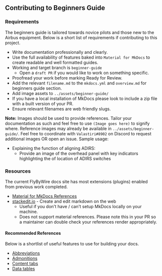 ## Contributing to Beginners Guide

### Requirements

The beginners guide is tailored towards novice pilots and those new to the Airbus equipment. Below is a short list of requirements if contributing to this project.

- Write documentation professionally and clearly.
- Use the full availability of features baked into `Material for MkDocs` to create readable and well formatted guides.
- Working and target branch is `beginner-guide`
  - Open a `draft PR` if you would like to work on something specific.
- Proofread your work before marking Ready for Review.
- Add the relevant `filename.md` to the `mkdocs.yml` and `overview.md` for beginners guide section. 
- Add image assets to `../assets/beginner-guide/`  
- If you have a local installation of MkDocs please look to include a zip file with a built version of your PR.
- Ensure relevant filenames are web friendly slugs.

**Note:** Images should be used to provide references. Tailor your documentation as such and feel free to use `(Image goes here)` to signify where. Reference images may already be available in `../assets/beginner-guide/`. Feel free to coordinate with `Valastiri#8902` on Discord to request additional images OR open an issue. Sample usage:

- Explaining the function of aligning ADIRS:
    - Provide an image of the overhead panel with key indicators highlighting the of location of ADIRS switches


### Resources

The current FlyByWire docs site has most extensions (plugins) enabled from previous work completed.

- [Material for MkDocs References](https://squidfunk.github.io/mkdocs-material/reference/abbreviations/)
- [stackedit.io](https://stackedit.io/) - Create and edit markdown on the web
  - Useful if you don't have / can't setup MkDocs locally on your machine.     
  - Does not support material references. Please note this in your PR so a maintainer can double check your references render appropriately.

#### Recommended References

Below is a shortlist of useful features to use for building your docs.

- [Abbreviations](https://squidfunk.github.io/mkdocs-material/reference/abbreviations/)
- [Admonitions](https://squidfunk.github.io/mkdocs-material/reference/admonitions/)
- [Content tabs](https://squidfunk.github.io/mkdocs-material/reference/content-tabs/)
- [Data tables](https://squidfunk.github.io/mkdocs-material/reference/data-tables/)
